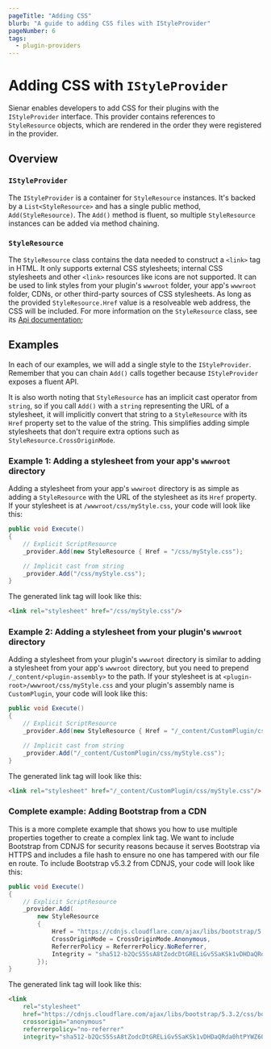 ```yaml
---
pageTitle: "Adding CSS"
blurb: "A guide to adding CSS files with IStyleProvider"
pageNumber: 6
tags:
  - plugin-providers
---
```


# Adding CSS with `IStyleProvider`

Sienar enables developers to add CSS for their plugins with the `IStyleProvider` interface. This provider contains references to `StyleResource` objects, which are rendered in the order they were registered in the provider.

## Overview

### `IStyleProvider`

The `IStyleProvider` is a container for `StyleResource` instances. It's backed by a `List<StyleResource>` and has a single public method, `Add(StyleResource)`. The `Add()` method is fluent, so multiple `StyleResource` instances can be added via method chaining.

### `StyleResource`

The `StyleResource` class contains the data needed to construct a `<link>` tag in HTML. It only supports external CSS stylesheets; internal CSS stylesheets and other `<link>` resources like icons are not supported. It can be used to link styles from your plugin's `wwwroot` folder, your app's `wwwroot` folder, CDNs, or other third-party sources of CSS stylesheets. As long as the provided `StyleResource.Href` value is a resolveable web address, the CSS will be included. For more information on the `StyleResource` class, see its [Api documentation](/devs/api/StyleResource);

## Examples

In each of our examples, we will add a single style to the `IStyleProvider`. Remember that you can chain `Add()` calls together because `IStyleProvider` exposes a fluent API.

It is also worth noting that `StyleResource` has an implicit cast operator from `string`, so if you call `Add()` with a `string` representing the URL of a stylesheet, it will implicitly convert that string to a `StyleResource` with its `Href` property set to the value of the string. This simplifies adding simple stylesheets that don't require extra options such as `StyleResource.CrossOriginMode`.

### Example 1: Adding a stylesheet from your app's `wwwroot` directory

Adding a stylesheet from your app's `wwwroot` directory is as simple as adding a `StyleResource` with the URL of the stylesheet as its `Href` property. If your stylesheet is at `/wwwroot/css/myStyle.css`, your code will look like this:

```csharp
public void Execute()
{
	// Explicit ScriptResource
	_provider.Add(new StyleResource { Href = "/css/myStyle.css");

	// Implicit cast from string
	_provider.Add("/css/myStyle.css");
}
```

The generated link tag will look like this:

```html
<link rel="stylesheet" href="/css/myStyle.css"/>
```

### Example 2: Adding a stylesheet from your plugin's `wwwroot` directory

Adding a stylesheet from your plugin's `wwwroot` directory is similar to adding a stylesheet from your app's `wwwroot` directory, but you need to prepend `/_content/<plugin-assembly>` to the path. If your stylesheet is at `<plugin-root>/wwwroot/css/myStyle.css` and your plugin's assembly name is `CustomPlugin`, your code will look like this:

```csharp
public void Execute()
{
	// Explicit ScriptResource
	_provider.Add(new StyleResource { Href = "/_content/CustomPlugin/css/myStyle.css");

	// Implicit cast from string
	_provider.Add("/_content/CustomPlugin/css/myStyle.css");
}
```

The generated link tag will look like this:

```html
<link rel="stylesheet" href="/_content/CustomPlugin/css/myStyle.css"/>
```

### Complete example: Adding Bootstrap from a CDN

This is a more complete example that shows you how to use multiple properties together to create a complex link tag. We want to include Bootstrap from CDNJS for security reasons because it serves Bootstrap via HTTPS and includes a file hash to ensure no one has tampered with our file en route. To include Bootstrap v5.3.2 from CDNJS, your code will look like this:

```csharp
public void Execute()
{
	// Explicit ScriptResource
	_provider.Add(
		new StyleResource
		{
			Href = "https://cdnjs.cloudflare.com/ajax/libs/bootstrap/5.3.2/css/bootstrap.min.css",
			CrossOriginMode = CrossOriginMode.Anonymous,
			ReferrerPolicy = ReferrerPolicy.NoReferrer,
			Integrity = "sha512-b2QcS5SsA8tZodcDtGRELiGv5SaKSk1vDHDaQRda0htPYWZ6046lr3kJ5bAAQdpV2mmA/4v0wQF9MyU6/pDIAg=="
		});
}
```

The generated link tag will look like this:

```html
<link
	rel="stylesheet"
	href="https://cdnjs.cloudflare.com/ajax/libs/bootstrap/5.3.2/css/bootstrap.min.css"
	crossorigin="anonymous"
	referrerpolicy="no-referrer"
	integrity="sha512-b2QcS5SsA8tZodcDtGRELiGv5SaKSk1vDHDaQRda0htPYWZ6046lr3kJ5bAAQdpV2mmA/4v0wQF9MyU6/pDIAg=="/>
```